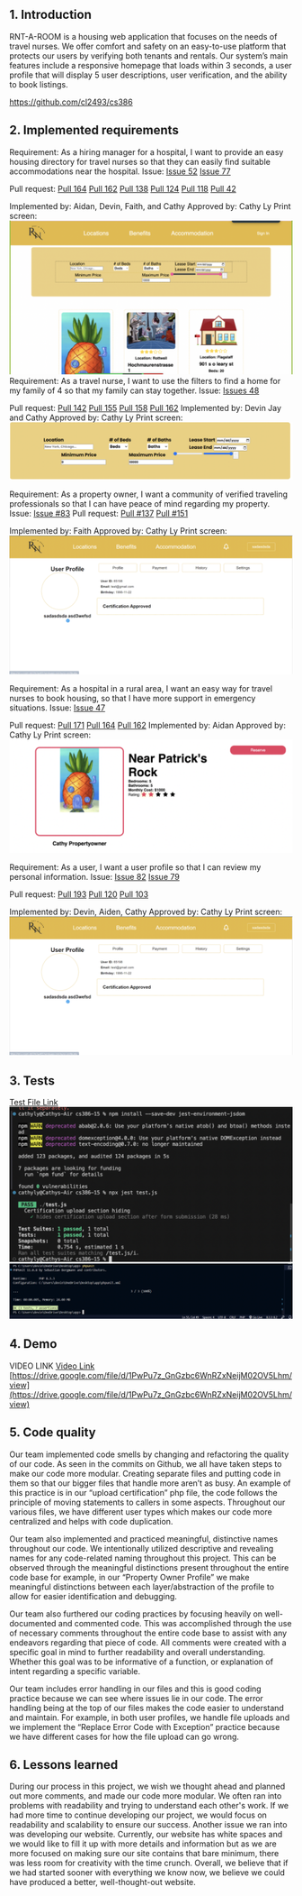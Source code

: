 ## 1. Introduction
RNT-A-ROOM is a housing web application that focuses on the needs of travel nurses. We offer comfort and safety on an easy-to-use platform that protects our users by verifying both tenants and rentals. Our system’s main features include a responsive homepage that loads within 3 seconds, a user profile that will display 5 user descriptions, user verification, and the ability to book listings.

https://github.com/cl2493/cs386

## 2. Implemented requirements
Requirement: As a hiring manager for a hospital, I want to provide an easy housing directory for travel nurses so that they can easily find suitable accommodations near the hospital.
Issue: [Issue 52](https://github.com/cl2493/cs386/issues/52)
[Issue 77](https://github.com/cl2493/cs386/issues/77)

Pull request: 
[Pull 164](https://github.com/cl2493/cs386/pull/164)
[Pull 162](https://github.com/cl2493/cs386/pull/162)
[Pull 138](https://github.com/cl2493/cs386/pull/138)
[Pull 124](https://github.com/cl2493/cs386/pull/124)
[Pull 118](https://github.com/cl2493/cs386/pull/118)
[Pull 42](https://github.com/cl2493/cs386/pull/42)

Implemented by: Aidan, Devin, Faith, and Cathy
Approved by: Cathy Ly
Print screen:
![url](https://github.com/cl2493/cs386/blob/main/images/Housing_Directory_D6.png)
Requirement: As a travel nurse, I want to use the filters to find a home for my family of 4 so that my family can stay together.
Issue: [Issues 48](https://github.com/cl2493/cs386/issues/48)

Pull request: [Pull 142](https://github.com/cl2493/cs386/pull/142)
[Pull 155](https://github.com/cl2493/cs386/pull/155)
[Pull 158](https://github.com/cl2493/cs386/pull/158)
[Pull 162](https://github.com/cl2493/cs386/pull/162)
Implemented by: Devin Jay and Cathy
Approved by: Cathy Ly
Print screen: 
![url](https://github.com/cl2493/cs386/blob/main/images/filter.png)

Requirement: As a property owner, I want a community of verified traveling professionals so that I can have peace of mind regarding my property.
Issue: [Issue #83](https://github.com/cl2493/cs386/issues/83)
Pull request: [Pull #137](https://github.com/cl2493/cs386/pull/137)
[Pull #151](https://github.com/cl2493/cs386/pull/151)
		
Implemented by: Faith
Approved by: Cathy Ly
Print screen: 
![url](https://github.com/cl2493/cs386/blob/main/images/Profile_Page.png)

Requirement: As a hospital in a rural area, I want an easy way for travel nurses to book housing, so that I have more support in emergency situations.
Issue: [Issue 47](https://github.com/cl2493/cs386/issues/47)

Pull request: 
[Pull 171](https://github.com/cl2493/cs386/pull/171)
[Pull 164](https://github.com/cl2493/cs386/pull/164)
[Pull 162](https://github.com/cl2493/cs386/pull/162)
Implemented by: Aidan 
Approved by: Cathy Ly
Print screen: 
![url](https://github.com/cl2493/cs386/blob/main/images/book_housing.png)

Requirement: As a user, I want a user profile so that I can review my personal information.
Issue: [Issue 82](https://github.com/cl2493/cs386/issues/82)
[Issue 79](https://github.com/cl2493/cs386/issues/79)

Pull request: [Pull 193](https://github.com/cl2493/cs386/pull/193)
[Pull 120](https://github.com/cl2493/cs386/pull/120)
[Pull 103](https://github.com/cl2493/cs386/pull/103)

Implemented by: Devin, Aiden, Cathy
Approved by: Cathy Ly
Print screen: 
![url](https://github.com/cl2493/cs386/blob/main/images/Profile_Page.png)

## 3. Tests
[Test File Link](https://github.com/cl2493/cs386/tree/main/Deliverables/Unit%20Test)
![url](https://github.com/cl2493/cs386/blob/main/images/cathy_Testing.png)
![url](https://github.com/cl2493/cs386/blob/main/images/devin_testing.png)

## 4. Demo
VIDEO LINK
[Video Link](https://drive.google.com/file/d/1PwPu7z_GnGzbc6WnRZxNeijM02OV5Lhm/view)
[https://drive.google.com/file/d/1PwPu7z_GnGzbc6WnRZxNeijM02OV5Lhm/view](https://drive.google.com/file/d/1PwPu7z_GnGzbc6WnRZxNeijM02OV5Lhm/view)

## 5. Code quality
Our team implemented code smells by changing and refactoring the quality of our code. As seen in the commits on Github, we all have taken steps to make our code more modular. Creating separate files and putting code in them so that our bigger files that handle more aren’t as busy.
An example of this practice is in our “upload certification” php file, the code follows the principle of moving statements to callers in some aspects.
Throughout our various files, we have different user types which makes our code more centralized and helps with code duplication.


Our team also implemented and practiced meaningful, distinctive names throughout our code. We intentionally utilized descriptive and revealing names for any code-related naming throughout this project. 
This can be observed through the meaningful distinctions present throughout the entire code base for example, in our “Property Owner Profile” we make meaningful distinctions between each layer/abstraction of the profile to allow for easier identification and debugging.


Our team also furthered our coding practices by focusing heavily on well-documented and commented code. This was accomplished through the use of necessary comments throughout the entire code base to assist with any endeavors regarding that piece of code. All comments were created with a specific goal in mind to further readability and overall understanding. Whether this goal was to be informative of a function, or explanation of intent regarding a specific variable. 


Our team includes error handling in our files and this is good coding practice because we can see where issues lie in our code. The error handling being at the top of our files makes the code easier to understand and maintain. For example, in both user profiles, we handle file uploads and we implement the “Replace Error Code with Exception” practice because we have different cases for how the file upload can go wrong.






## 6. Lessons learned

During our process in this project, we wish we thought ahead and planned out more comments, and made our code more modular. We often ran into problems with readability and trying to understand each other's work. If we had more time to continue developing our project, we would focus on readability and scalability to ensure our success. Another issue we ran into was developing our website. Currently, our website has white spaces and we would like to fill it up with more details and information but as we are more focused on making sure our site contains that bare minimum, there was less room for creativity with the time crunch. Overall, we believe that if we had started sooner with everything we know now, we believe we could have produced a better, well-thought-out website.
